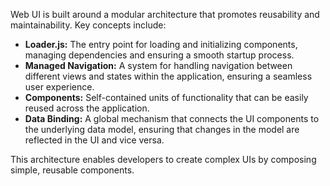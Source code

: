 <webui-data data-page-title="Architecture" data-page-subtitle=""></webui-data>

Web UI is built around a modular architecture that promotes reusability and maintainability. Key concepts include:

- **Loader.js:** The entry point for loading and initializing components, managing dependencies and ensuring a smooth startup process.
- **Managed Navigation:** A system for handling navigation between different views and states within the application, ensuring a seamless user experience.
- **Components:** Self-contained units of functionality that can be easily reused across the application.
- **Data Binding:** A global mechanism that connects the UI components to the underlying data model, ensuring that changes in the model are reflected in the UI and vice versa.

This architecture enables developers to create complex UIs by composing simple, reusable components.

